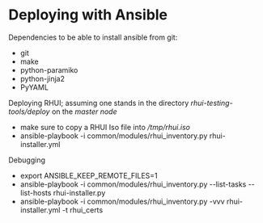 Deploying with Ansible
=================

Dependencies to be able to install ansible from git:
* git
* make
* python-paramiko
* python-jinja2
* PyYAML

Deploying RHUI; assuming one stands in the directory _rhui-testing-tools/deploy_ on the _master node_
* make sure to copy a RHUI Iso file into _/tmp/rhui.iso_
* ansible-playbook -i common/modules/rhui_inventory.py rhui-installer.yml 

Debugging
* export ANSIBLE_KEEP_REMOTE_FILES=1
* ansible-playbook -i common/modules/rhui_inventory.py --list-tasks --list-hosts rhui-installer.py
* ansible-playbook -i common/modules/rhui_inventory.py -vvv rhui-installer.yml -t rhui_certs
